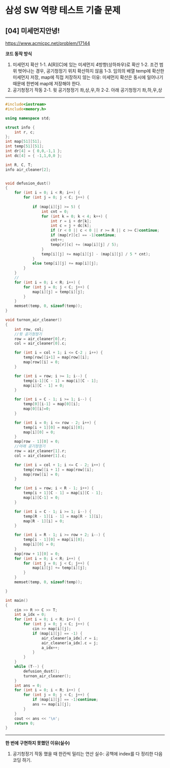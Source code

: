 # 삼성 SW 역량 테스트 기출 문제

## [04] 미세먼지안녕!

https://www.acmicpc.net/problem/17144

**코드 동작 방식**

1. 미세먼지 확산
 1-1. A[R][C]에 있는 미세먼지 4방향(상하좌우)로 확산
 1-2. 조건 범위 벗어나는 경우, 공기청정기 위치 확산하지 않음
 1-3. 임의의 배열 temp에 확산한 미세먼지 저장, map에 직접 저장하지 않는 이유: 미세먼지 확산은 동시에 일어나기 때문에 한번에 map에 저장해야 한다.
2. 공기청정기 작동
 2-1. 윗 공기청정기 좌,상,우,하
 2-2. 아래 공기청정기 좌,하,우,상

---

```cpp
#include<iostream>
#include<memory.h>

using namespace std;

struct info {
	int r, c;
};
int map[51][51];
int temp[51][51];
int dr[4] = { 0,0,-1,1 };
int dc[4] = { -1,1,0,0 };

int R, C, T;
info air_cleaner[2];


void defusion_dust()
{
	for (int i = 0; i < R; i++) {
		for (int j = 0; j < C; j++) {
			
			if (map[i][j] >= 5) {
				int cnt = 0;
				for (int k = 0; k < 4; k++) {
					int r = i + dr[k];
					int c = j + dc[k];
					if (r < 0 || c < 0 || r >= R || c >= C)continue;
					if (map[r][c] == -1)continue;
					cnt++;
					temp[r][c] += (map[i][j] / 5);
				}
				temp[i][j] += map[i][j] - (map[i][j] / 5 * cnt);
			}
			else temp[i][j] += map[i][j];
		}
	}
	//
	for (int i = 0; i < R; i++) {
		for (int j = 0; j < C; j++) {
			map[i][j] = temp[i][j];
		}
	}
	memset(temp, 0, sizeof(temp));
}

void turnon_air_cleaner()
{
	int row, col;
	//윗 공기청정기
	row = air_cleaner[0].r;
	col = air_cleaner[0].c;

	for (int i = col + 1; i <= C-2 ; i++) {
		temp[row][i+1] = map[row][i];
		map[row][i] = 0;
	}

	for (int i = row; i >= 1; i--) {
		temp[i-1][C - 1] = map[i][C - 1];
		map[i][C - 1] = 0;
	}

	for (int i = C - 1; i >= 1; i--) {
		temp[0][i-1] = map[0][i];
		map[0][i]=0;
	}

	for (int i = 0; i <= row - 2; i++) {
		temp[i + 1][0] = map[i][0];
		map[i][0] = 0;
	}
	map[row - 1][0] = 0;
	//아래 공기청정기
	row = air_cleaner[1].r;
	col = air_cleaner[1].c;

	for (int i = col + 1; i <= C - 2; i++) {
		temp[row][i + 1] = map[row][i];
		map[row][i] = 0;
	}

	for (int i = row; i < R - 1; i++) {
		temp[i + 1][C - 1] = map[i][C - 1];
		map[i][C-1] = 0;
	}

	for (int i = C - 1; i >= 1; i--) {
		temp[R - 1][i - 1] = map[R - 1][i];
		map[R - 1][i] = 0;
	}

	for (int i = R - 1; i >= row + 2; i--) {
		temp[i - 1][0] = map[i][0];
		map[i][0] = 0;
	}
	map[row + 1][0] = 0;
	for (int i = 0; i < R; i++) {
		for (int j = 0; j < C; j++) {
			map[i][j] += temp[i][j];
		}
	}
	memset(temp, 0, sizeof(temp));

}	

int main()
{
	cin >> R >> C >> T;
	int a_idx = 0;
	for (int i = 0; i < R; i++) {
		for (int j = 0; j < C; j++) {
			cin >> map[i][j];
			if (map[i][j] == -1) {
				air_cleaner[a_idx].r = i;
				air_cleaner[a_idx].c = j;
				a_idx++;
			}
		}
	}
	while (T--) {
		defusion_dust();
		turnon_air_cleaner();
	}
	int ans = 0;
	for (int i = 0; i < R; i++) {
		for (int j = 0; j < C; j++) {
			if (map[i][j] == -1)continue;
			ans += map[i][j];
		}
	}
	cout << ans << '\n';
	return 0;
}
```

---

**한 번에 구현하지 못했던 이유(실수)**
1. 공기청정기 작동 했을 때 한칸씩 밀리는 연산 실수: 공책에 index를 다 정리한 다음 코딩 하기. 